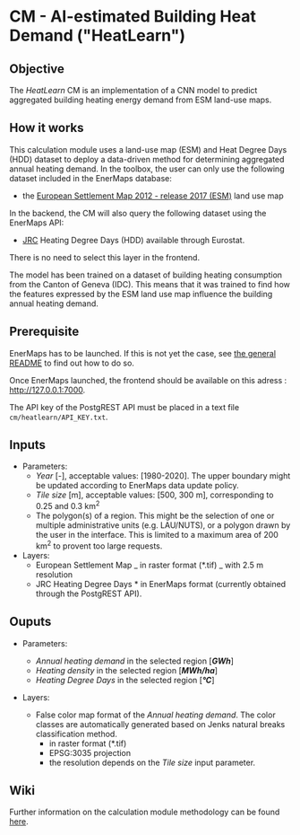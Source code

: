 # CM - AI-estimated Building Heat Demand ("HeatLearn")


## Objective
The *HeatLearn* CM is an implementation of a CNN model to predict aggregated building heating energy demand from ESM land-use maps.

## How it works

This calculation module uses a land-use map (ESM) and Heat Degree Days (HDD) dataset to deploy a data-driven method for determining aggregated annual heating demand. In the toolbox, the user can only use the following dataset included in the EnerMaps database:

- the [European Settlement Map 2012 - release 2017 (ESM)](https://land.copernicus.eu/pan-european/GHSL/european-settlement-map/esm-2012-release-2017-urban-green) land use map

In the backend, the CM will also query the following dataset using the EnerMaps API:

- [JRC](https://ec.europa.eu/eurostat/cache/metadata/en/nrg_chdd_esms.htm) Heating Degree Days (HDD) available through Eurostat.

There is no need to select this layer in the frontend.

The model has been trained on a dataset of building heating consumption from the Canton of Geneva (IDC). This means that it was trained to find how the features expressed by the ESM land use map influence the building annual heating demand.


## Prerequisite

EnerMaps has to be launched.
If this is not yet the case, see [the general README](../../README.md) to find out how to do so.

Once EnerMaps launched, the frontend should be available on this adress : http://127.0.0.1:7000.

The API key of the PostgREST API must be placed in a text file `cm/heatlearn/API_KEY.txt`.

## Inputs

- Parameters:
  - _Year_ [-], acceptable values: [1980-2020]. The upper boundary might be updated according to EnerMaps data update policy.
  - _Tile size_ [m], acceptable values: [500, 300 m], corresponding to 0.25 and 0.3 km<sup>2</sup>
  - The polygon(s) of a region. This might be the selection of one or multiple administrative units (e.g. LAU/NUTS), or a polygon drawn by the user in the interface. This is limited to a maximum area of 200 km<sup>2</sup> to provent too large requests.
- Layers:
  - European Settlement Map
    _ in raster format (\*.tif)
    _ with 2.5 m resolution
  - JRC Heating Degree Days \* in EnerMaps format (currently obtained through the PostgREST API).

## Ouputs

- Parameters:

  - _Annual heating demand_ in the selected region [_**GWh**_]
  - _Heating density_ in the selected region [_**MWh/ha**_]
  - _Heating Degree Days_ in the selected region [_**°C**_]

- Layers:
  - False color map format of the _Annual heating demand_. The color classes are automatically generated based on Jenks natural breaks classification method.
    - in raster format (\*.tif)
    - EPSG:3035 projection
    - the resolution depends on the _Tile size_ input parameter.


## Wiki

Further information on the calculation module methodology can be found [here](https://enermaps-wiki.herokuapp.com/en/HeatLearn.md).